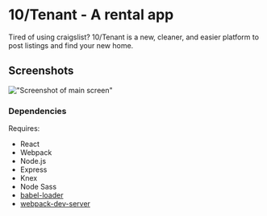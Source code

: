 10/Tenant - A rental app
=====================
Tired of using craigslist? 10/Tenant is a new, cleaner, and easier platform to post listings and find your new home.

## Screenshots

!["Screenshot of main screen"](https://github.com/azzano-design/final-project/blob/master/docs/tenoutoftenant_dash.png)


### Dependencies

Requires:

* React
* Webpack
* Node.js
* Express
* Knex
* Node Sass
* [babel-loader](https://github.com/babel/babel-loader)
* [webpack-dev-server](https://github.com/webpack/webpack-dev-server)

